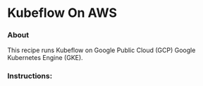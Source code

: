 # Kubeflow On AWS

### About
This recipe runs Kubeflow on Google Public Cloud (GCP) Google Kubernetes Engine (GKE).

### Instructions:


### 
